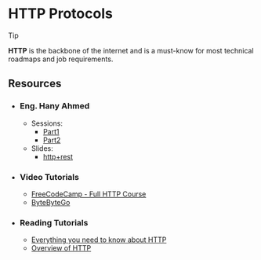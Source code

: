 # HTTP Protocols

> [!TIP]
> **HTTP** is the backbone of the internet and is a must-know for most technical roadmaps and job requirements.

## Resources

- ### Eng. Hany Ahmed
  - Sessions:
    - [Part1](https://drive.google.com/file/d/1Wyu9sFN6YNAPZ3LyAxlrgbrnH33LnL3e/view?usp=drive_link)
    - [Part2](https://drive.google.com/file/d/1WxbuwaiSUqR-4wwJ2Hru60ilbyVxdnap/view?usp=drive_link)
  - Slides:
    - [http+rest](https://drive.google.com/file/d/17Vz38GvA_9lbnL2_6lx5cia63u-FMhe7/view?usp=drive_link)

- ### Video Tutorials
    - [FreeCodeCamp - Full HTTP Course](https://youtu.be/2JYT5f2isg4?si=L-24lCJrbp7mup3I)
    - [ByteByteGo](https://youtu.be/a-sBfyiXysI?si=TIklbeVlKZGZgOoS)

- ### Reading Tutorials
    - [Everything you need to know about HTTP](https://cs.fyi/guide/http-in-depth)
    - [Overview of HTTP](https://developer.mozilla.org/en-US/docs/Web/HTTP/Overview)